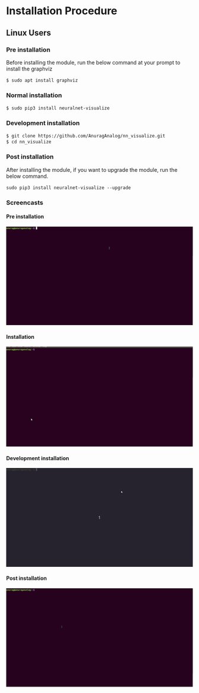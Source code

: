 # Installation Procedure

## Linux Users

### Pre installation

Before installing the module, run the below command at your prompt to install the graphviz
```shell
$ sudo apt install graphviz
```

### Normal installation
```shell
$ sudo pip3 install neuralnet-visualize
```

### Development installation
```shell
$ git clone https://github.com/AnuragAnalog/nn_visualize.git
$ cd nn_visualize
```

### Post installation

After installing the module, if you want to upgrade the module, run the below command.
```shell
sudo pip3 install neuralnet-visualize --upgrade
```

### Screencasts

#### Pre installation
![pre-installation](./images/install/graphviz_download.gif)

#### Installation
![installation](./images/install/install.gif)

#### Development installation
![dev-installation](./images/install/develop.gif)

#### Post installation
![post-installation](./images/install/upgrade.gif)